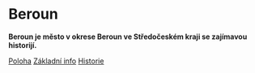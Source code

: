 # Beroun
**Beroun je město v okrese Beroun ve Středočeském kraji se zajímavou historijí.**

[Poloha](/poloha.md)  [Základní info](/info.md)  [Historie](/historie.md)
